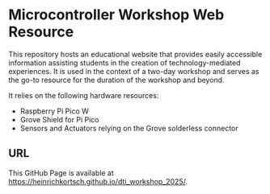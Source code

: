 # Microcontroller Workshop Web Resource

This repository hosts an educational website that provides easily accessible information assisting students in the creation of technology-mediated experiences. It is used in the context of a two-day workshop and serves as the go-to resource for the duration of the workshop and beyond.

It relies on the following hardware resources:

* Raspberry Pi Pico W
* Grove Shield for Pi Pico
* Sensors and Actuators relying on the Grove solderless connector

## URL

This GitHub Page is available at https://heinrichkortsch.github.io/dti_workshop_2025/. 

